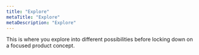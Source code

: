 ```yaml
---
title: "Explore"
metaTitle: "Explore"
metaDescription: "Explore"
---
```


This is where you explore into different possibilities before locking down on a focused product concept.